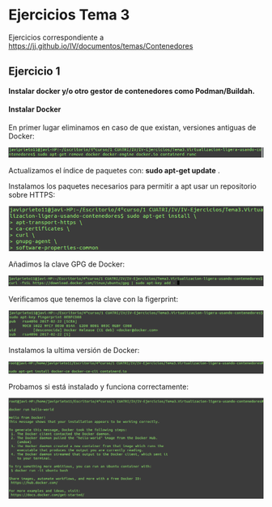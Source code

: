 # Ejercicios Tema 3

Ejercicios correspondiente a https://jj.github.io/IV/documentos/temas/Contenedores

## Ejercicio 1
**Instalar docker y/o otro gestor de contenedores como Podman/Buildah.**

#### Instalar Docker
En primer lugar eliminamos en caso de que existan, versiones antiguas de Docker:

![img-old-docker](https://github.com/JaviPrieto/IV-Ejercicios/blob/master/Tema3.Virtualizacion-ligera-usando-contenedores/imagenes/old-docker.png)

Actualizamos el índice de paquetes con: **sudo apt-get update** .

Instalamos los paquetes necesarios para permitir a apt usar un repositorio sobre HTTPS:

![img-update](https://github.com/JaviPrieto/IV-Ejercicios/blob/master/Tema3.Virtualizacion-ligera-usando-contenedores/imagenes/update.png)

Añadimos la clave GPG de Docker:

![img-download](https://github.com/JaviPrieto/IV-Ejercicios/blob/master/Tema3.Virtualizacion-ligera-usando-contenedores/imagenes/download.png)

Verificamos que tenemos la clave con la figerprint:

![img-fingerprint](https://github.com/JaviPrieto/IV-Ejercicios/blob/master/Tema3.Virtualizacion-ligera-usando-contenedores/imagenes/fingerprint.png)

Instalamos la ultima versión de Docker:

![img-estable](https://github.com/JaviPrieto/IV-Ejercicios/blob/master/Tema3.Virtualizacion-ligera-usando-contenedores/imagenes/docker-install.png)

Probamos si está instalado y funciona correctamente:

![img-hellowolrd](https://github.com/JaviPrieto/IV-Ejercicios/blob/master/Tema3.Virtualizacion-ligera-usando-contenedores/imagenes/hello-world.png)










